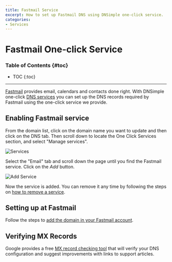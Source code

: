 ```yaml
---
title: Fastmail Service
excerpt: How to set up Fastmail DNS using DNSimple one-click service.
categories:
- Services
---
```


# Fastmail One-click Service

### Table of Contents {#toc}

* TOC
{:toc}

---

[Fastmail](https://www.fastmail.com) provides email, calendars and contacts done right. With DNSimple one-click [DNS services](/categories/services/) you can set up the DNS records required by Fastmail using the one-click service we provide.


## Enabling Fastmail service

From the domain list, click on the domain name you want to update and then click on the DNS tab. Then scroll down to locate the One Click Services section, and select "Manage services".

![Services](/files/services-dns-page-add.png)

Select the "Email" tab and scroll down the page until you find the Fastmail service. Click on the *Add* button.

![Add Service](/files/services-fastmail.png)

Now the service is added. You can remove it any time by following the steps on [how to remove a service](/articles/services/#removing-services).


## Setting up at Fastmail

Follow the steps to [add the domain in your Fastmail account](https://www.fastmail.help/hc/en-us/articles/1500000280261).

## Verifying MX Records

Google provides a free [MX record checking tool](https://toolbox.googleapps.com/apps/checkmx) that will verify your DNS configuration and suggest improvements with links to support articles.
